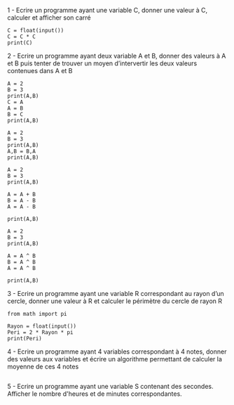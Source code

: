 
1 - Ecrire un programme ayant une variable C, donner une valeur à C, calculer et afficher son carré

```
C = float(input())
C = C * C
print(C)
```

2 - Ecrire un programme ayant deux variable A et B, donner des valeurs à A et B puis tenter de trouver un moyen d’intervertir les deux valeurs contenues dans A et B

```
A = 2
B = 3
print(A,B)
C = A
A = B
B = C
print(A,B)
```

```
A = 2
B = 3
print(A,B)
A,B = B,A
print(A,B)
```

```
A = 2
B = 3
print(A,B)

A = A + B
B = A - B
A = A - B

print(A,B)
```

```
A = 2
B = 3
print(A,B)

A = A ^ B
B = A ^ B
A = A ^ B

print(A,B)
```

3 - Ecrire un programme ayant une variable R correspondant au rayon d’un cercle, donner une valeur à R et calculer le périmètre du cercle de rayon R

```
from math import pi

Rayon = float(input())
Peri = 2 * Rayon * pi
print(Peri)
```

4 - Ecrire un programme ayant 4 variables correspondant à 4 notes, donner des valeurs aux variables et écrire un algorithme permettant de calculer la moyenne de ces 4 notes

```

```

5 - Ecrire un programme ayant une variable S contenant des secondes. Afficher le nombre d'heures et de minutes correspondantes.


```

```
